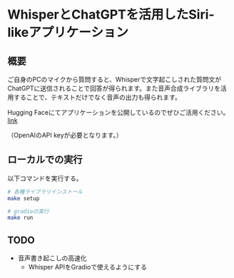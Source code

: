 # WhisperとChatGPTを活用したSiri-likeアプリケーション

## 概要
ご自身のPCのマイクから質問すると、Whisperで文字起こしされた質問文がChatGPTに送信されることで回答が得られます。また音声合成ライブラリを活用することで、テキストだけでなく音声の出力も得られます。

Hugging Faceにてアプリケーションを公開しているのでぜひご活用ください。[link](https://huggingface.co/spaces/nomnomnonono/Siri-via-Whisper-ChatGPT)

（OpenAIのAPI keyが必要となります。）

## ローカルでの実行
以下コマンドを実行する。
```bash
# 各種ライブラリインストール
make setup

# gradioの実行
make run
```

## TODO
- 音声書き起こしの高速化
    - Whisper APIをGradioで使えるようにする
